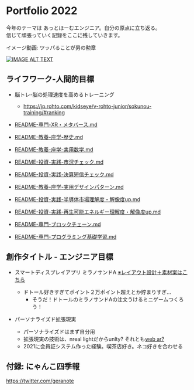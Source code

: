 # Portfolio 2022

今年のテーマは あっとほーむエンジニア。自分の原点に立ち返る。<br/>
信じて頑張っていく記録をここに残していきます。

イメージ動画: ツッパることが男の勲章

[![IMAGE ALT TEXT](http://img.youtube.com/vi/9OR5fqDQl9Y/0.jpg)](https://www.youtube.com/watch?v=9OR5fqDQl9Y "Video Title")

## ライフワーク-人間的目標

- 脳トレ-脳の処理速度を高めるトレーニング
  - https://jp.rohto.com/kidseye/v-rohto-junior/sokunou-training/#ranking

- [README-専門-XR・メタバース.md](./docs/README-専門-XR・メタバース.md)
- [README-教養-座学-歴史.md](./docs/README-教養-座学-歴史.md)
- [README-教養-座学-実用数学.md](./docs/README-教養-座学-実用数学.md)
- [README-投資-実践-市況チェック.md](./docs/README-投資-実践-市況チェック.md)
- [README-投資-実践-決算短信チェック.md](./docs/README-投資-実践-決算短信チェック.md)
- [README-教養-座学-実用デザインパターン.md](./docs/README-教養-座学-実用デザインパターン.md)
- [README-投資-実践-半導体市場理解度・解像度up.md](./docs/README-投資-実践-半導体市場理解度・解像度up.md)
- [README-投資-実践-再生可能エネルギー理解度・解像度up.md](./docs/README-投資-実践-再生可能エネルギー理解度・解像度up.md)
- [README-専門-ブロックチェーン.md](./docs/README-専門-ブロックチェーン.md)
- [README-専門-プログラミング基礎学習.md](./docs/README-専門-プログラミング基礎学習.md)

## 創作タイトル - エンジニア目標

- スマートディスプレイアプリ ミラノサンドA [※レイアウト設計＋素材案はこちら](https://app.diagrams.net/#G12l8XMCe8kaHduj4wLWBnQvOQZA5CLpkd)
   - ドトール好きすぎてポイント２万ポイント超えとか貯まりすぎ... 
       - そうだ！ドトールのミラノサンドAの注文うけるミニゲームつくろう！

- パーソナライズド拡張現実
   - パーソナライズドはまず自分用
   - 拡張現実の技術は、nreal lightだからunlty? それとも[web ar?](https://github.com/Eigo-Mt-Fuji/portfolio-2021/blob/main/docs/README-%E5%80%8B%E4%BA%BA%E5%AD%A6%E7%BF%92-20211215.md#1219-%E6%8B%A1%E5%BC%B5%E7%8F%BE%E5%AE%9Far%E3%81%AEsdk%E3%82%92%E8%AA%BF%E6%9F%BB%E3%81%99%E3%82%8B-web-ar-%E7%B7%A8)
   - 2021に会員証システム作った経験。喫茶店好き。ネコ好きを合わせる

## 付録: にゃんこ四季報

https://twitter.com/geranote
